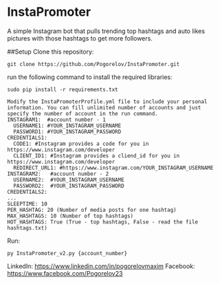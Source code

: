 # InstaPromoter

A simple Instagram bot that pulls trending top hashtags and auto likes pictures with those hashtags to get more followers.

##Setup
Clone this repository:
```
git clone https://github.com/Pogorelov/InstaPromoter.git
```
run the following command to install the required libraries:
```
sudo pip install -r requirements.txt
```

```
Modify the InstaPromoterProfile.yml file to include your personal information. You can fill unlimited number of accounts and just specify the number of account in the run command.
INSTAGRAM1:  #account number - 1
  USERNAME1: #YOUR_INSTAGRAM_USERNAME
  PASSWORD1: #YOUR_INSTAGRAM_PASSWORD
CREDENTIALS1:
  CODE1: #Instagram provides a code for you in https://www.instagram.com/developer
  CLIENT_ID1: #Instagram provides a cliend_id for you in https://www.instagram.com/developer
  REDIRECT_URL1: #https://www.instagram.com/YOUR_INSTAGRAM_USERNAME
INSTAGRAM2:   #account number - 2
  USERNAME2:  #YOUR_INSTAGRAM_USERNAME
  PASSWORD2:  #YOUR_INSTAGRAM_PASSWORD
CREDENTIALS2:
...
SLEEPTIME: 10
PER_HASHTAG: 20 (Number of media posts for one hashtag)
MAX_HASHTAGS: 10 (Number of top hashtags)
HOT_HASHTAGS: True (True - top hashtags, False - read the file hashtags.txt)
```

Run:
```
py InstaPromoter_v2.py {account_number}
```

LinkedIn: https://www.linkedin.com/in/pogorelovmaxim
Facebook: https://www.facebook.com/Pogorelov23
